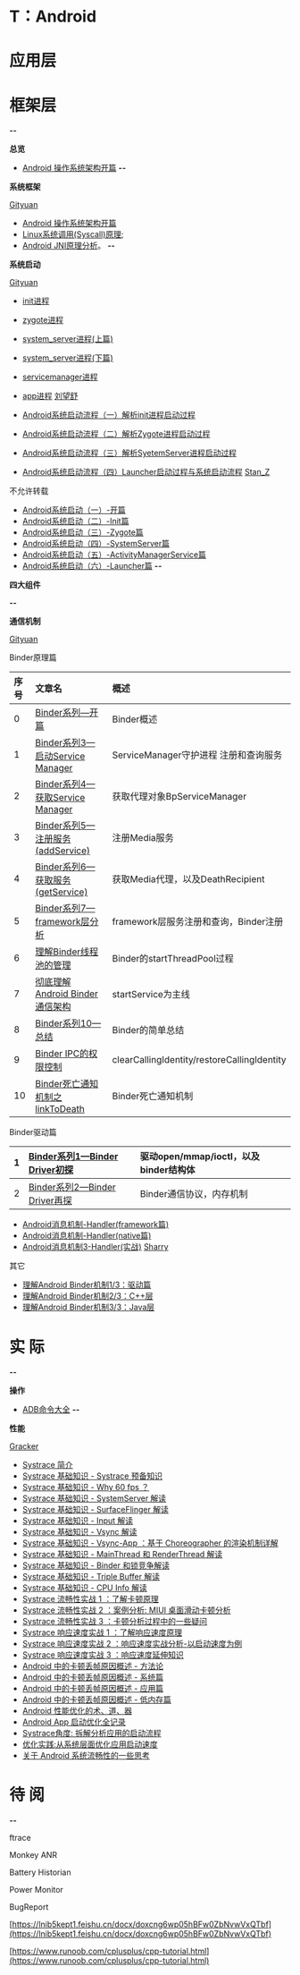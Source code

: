 # T：Android
# 应用层

# 框架层

**--**

**总览**

* [Android 操作系统架构开篇](http://gityuan.com/android/)
**--**

**系统框架**

[Gityuan](http://gityuan.com/android/)

* [Android 操作系统架构开篇](http://gityuan.com/android/)
* [Linux系统调用(Syscall)原理](http://gityuan.com/2016/05/21/syscall/);
* [Android JNI原理分析](http://gityuan.com/2016/05/28/android-jni/)。
**--**

**系统启动**

[Gityuan](http://gityuan.com/android/)

* [init进程](http://gityuan.com/2016/02/05/android-init/)
* [zygote进程](http://gityuan.com/2016/02/13/android-zygote/)
* [system_server进程(上篇)](http://gityuan.com/2016/02/14/android-system-server/)
* [system_server进程(下篇)](http://gityuan.com/2016/02/20/android-system-server-2/)
* [servicemanager进程](http://gityuan.com/2015/11/07/binder-start-sm/)
* [app进程](http://gityuan.com/2016/03/26/app-process-create/)
[刘望舒](http://liuwangshu.cn/system.html)

* [Android系统启动流程（一）解析init进程启动过程](http://liuwangshu.cn/framework/booting/1-init.html)
* [Android系统启动流程（二）解析Zygote进程启动过程](http://liuwangshu.cn/framework/booting/2-zygote.html)
* [Android系统启动流程（三）解析SyetemServer进程启动过程](http://liuwangshu.cn/framework/booting/3-syetemserver.html)
* [Android系统启动流程（四）Launcher启动过程与系统启动流程](http://liuwangshu.cn/framework/booting/4-launcher.html)
[Stan_Z](https://www.jianshu.com/u/7f26e9b13731)

不允许转载

* [Android系统启动（一）-开篇](https://www.jianshu.com/p/e084414c7e1c)
* [Android系统启动（二）-Init篇](https://www.jianshu.com/p/9fad37c140f9)
* [Android系统启动（三）-Zygote篇](https://www.jianshu.com/p/eaa8c8f523aa)
* [Android系统启动（四）-SystemServer篇](https://www.jianshu.com/p/c6f464457f4c)
* [Android系统启动（五）-ActivityManagerService篇](https://www.jianshu.com/p/1e7991d5dc98)
* [Android系统启动（六）-Launcher篇](https://www.jianshu.com/p/4c5ddcac0963)
**--**

**四大组件**


**--**

**通信机制**

[Gityuan](http://gityuan.com/android/)

Binder原理篇

|序号|文章名|概述|
|:----|:----|:----|
|0|[Binder系列—开篇](http://gityuan.com/2015/10/31/binder-prepare/)|Binder概述|
|1|[Binder系列3—启动Service Manager](http://gityuan.com/2015/11/07/binder-start-sm/)|ServiceManager守护进程 注册和查询服务|
|2|[Binder系列4—获取Service Manager](http://gityuan.com/2015/11/08/binder-get-sm/)|获取代理对象BpServiceManager|
|3|[Binder系列5—注册服务(addService)](http://gityuan.com/2015/11/14/binder-add-service/)|注册Media服务|
|4|[Binder系列6—获取服务(getService)](http://gityuan.com/2015/11/15/binder-get-service/)|获取Media代理，以及DeathRecipient|
|5|[Binder系列7—framework层分析](http://gityuan.com/2015/11/21/binder-framework/)|framework层服务注册和查询，Binder注册|
|6|[理解Binder线程池的管理](http://gityuan.com/2016/10/29/binder-thread-pool/)|Binder的startThreadPool过程|
|7|[彻底理解Android Binder通信架构](http://gityuan.com/2016/09/04/binder-start-service/)|startService为主线|
|8|[Binder系列10—总结](http://gityuan.com/2015/11/28/binder-summary/)|Binder的简单总结|
|9|[Binder IPC的权限控制](http://gityuan.com/2016/03/05/binder-clearCallingIdentity/)|clearCallingIdentity/restoreCallingIdentity|
|10|[Binder死亡通知机制之linkToDeath](http://gityuan.com/2016/10/03/binder_linktodeath/)|Binder死亡通知机制|

Binder驱动篇

|1|[Binder系列1—Binder Driver初探](http://gityuan.com/2015/11/01/binder-driver/)|驱动open/mmap/ioctl，以及binder结构体|
|:----|:----|:----|
|2|[Binder系列2—Binder Driver再探](http://gityuan.com/2015/11/02/binder-driver-2/)|Binder通信协议，内存机制|

* [Android消息机制-Handler(framework篇)](http://gityuan.com/2015/12/26/handler-message-framework/)
* [Android消息机制-Handler(native篇)](http://gityuan.com/2015/12/27/handler-message-native/)
* [Android消息机制3-Handler(实战)](http://gityuan.com/2016/01/01/handler-message-usage/)
[Sharry](https://sharrychoo.github.io/blog/android-source/overview)

其它

* [理解Android Binder机制1/3：驱动篇](https://paul.pub/android-binder-driver/)
* [理解Android Binder机制2/3：C++层](https://paul.pub/android-binder-cpp/)
* [理解Android Binder机制3/3：Java层](https://paul.pub/android-binder-java/)
# 实    际

**--**

**操作**

* [ADB命令大全](http://www.jianshu.com/p/860bc2bf1a6a)
**--**

**性能**

[Gracker](https://www.androidperformance.com/2018/05/07/Android-performance-optimization-skills-and-tools/#/%E4%BC%98%E5%8C%96%E5%BF%83%E5%BE%97%E5%92%8C%E7%BB%8F%E9%AA%8C)

* [Systrace 简介](https://www.androidperformance.com/2019/05/28/Android-Systrace-About/)
* [Systrace 基础知识 - Systrace 预备知识](https://www.androidperformance.com/2019/07/23/Android-Systrace-Pre/)
* [Systrace 基础知识 - Why 60 fps ？](https://www.androidperformance.com/2019/05/27/why-60-fps/)
* [Systrace 基础知识 - SystemServer 解读](https://www.androidperformance.com/2019/06/29/Android-Systrace-SystemServer/)
* [Systrace 基础知识 - SurfaceFlinger 解读](https://www.androidperformance.com/2020/02/14/Android-Systrace-SurfaceFlinger/)
* [Systrace 基础知识 - Input 解读](https://www.androidperformance.com/2019/11/04/Android-Systrace-Input/)
* [Systrace 基础知识 - Vsync 解读](https://www.androidperformance.com/2019/12/01/Android-Systrace-Vsync/)
* [Systrace 基础知识 - Vsync-App ：基于 Choreographer 的渲染机制详解](https://androidperformance.com/2019/10/22/Android-Choreographer/)
* [Systrace 基础知识 - MainThread 和 RenderThread 解读](https://www.androidperformance.com/2019/11/06/Android-Systrace-MainThread-And-RenderThread/)
* [Systrace 基础知识 - Binder 和锁竞争解读](https://www.androidperformance.com/2019/12/06/Android-Systrace-Binder/)
* [Systrace 基础知识 - Triple Buffer 解读](https://www.androidperformance.com/2019/12/15/Android-Systrace-Triple-Buffer)
* [Systrace 基础知识 - CPU Info 解读](https://www.androidperformance.com/2019/12/21/Android-Systrace-CPU)
* [Systrace 流畅性实战 1 ：了解卡顿原理](https://www.androidperformance.com/2021/04/24/android-systrace-smooth-in-action-1/)
* [Systrace 流畅性实战 2 ：案例分析: MIUI 桌面滑动卡顿分析](https://www.androidperformance.com/2021/04/24/android-systrace-smooth-in-action-2/)
* [Systrace 流畅性实战 3 ：卡顿分析过程中的一些疑问](https://www.androidperformance.com/2021/04/24/android-systrace-smooth-in-action-3/)
* [Systrace 响应速度实战 1 ：了解响应速度原理](https://www.androidperformance.com/2021/09/13/android-systrace-Responsiveness-in-action-1/)
* [Systrace 响应速度实战 2 ：响应速度实战分析-以启动速度为例](https://www.androidperformance.com/2021/09/13/android-systrace-Responsiveness-in-action-2/)
* [Systrace 响应速度实战 3 ：响应速度延伸知识](https://www.androidperformance.com/2021/09/13/android-systrace-Responsiveness-in-action-3/)
* [Android 中的卡顿丢帧原因概述 - 方法论](https://www.androidperformance.com/2019/09/05/Android-Jank-Debug/)
* [Android 中的卡顿丢帧原因概述 - 系统篇](https://www.androidperformance.com/2019/09/05/Android-Jank-Due-To-System/)
* [Android 中的卡顿丢帧原因概述 - 应用篇](https://www.androidperformance.com/2019/09/05/Android-Jank-Due-To-App/)
* [Android 中的卡顿丢帧原因概述 - 低内存篇](https://www.androidperformance.com/2019/09/18/Android-Jank-Due-To-Low-Memory/)
* [Android 性能优化的术、道、器](https://www.androidperformance.com/2022/01/07/The-Performace-1-Performance-Tools/)
* [Android App 启动优化全记录](https://www.androidperformance.com/2019/11/18/Android-App-Lunch-Optimize/)
* [Systrace角度: 拆解分析应用的启动流程 ](http://lihaizhou.top/2021/11/11/Systrace角度-拆解分析应用的启动流程/#/Input事件)
* [优化实践:从系统层面优化应用启动速度](http://lihaizhou.top/2021/11/19/%E4%BC%98%E5%8C%96%E5%AE%9E%E8%B7%B5-%E4%BB%8E%E7%B3%BB%E7%BB%9F%E5%B1%82%E9%9D%A2%E4%BC%98%E5%8C%96%E5%BA%94%E7%94%A8%E5%90%AF%E5%8A%A8%E9%80%9F%E5%BA%A6/#/%E6%9C%80%E7%BB%88%E4%BC%98%E5%8C%96%E6%95%88%E6%9E%9C)
* [关于 Android 系统流畅性的一些思考](https://androidperformance.com/2018/08/13/Some-Thoughts-on-the-Fluency-of-Android/)
# **待    阅**

**--**

ftrace

Monkey ANR

Battery Historian

Power Monitor

BugReport

[https://lnib5kept1.feishu.cn/docx/doxcng6wp05hBFw0ZbNvwVxQTbf](https://lnib5kept1.feishu.cn/docx/doxcng6wp05hBFw0ZbNvwVxQTbf)

[https://www.runoob.com/cplusplus/cpp-tutorial.html](https://www.runoob.com/cplusplus/cpp-tutorial.html)

